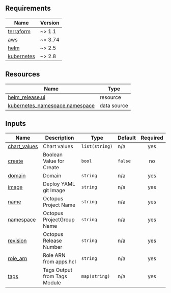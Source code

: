 <!-- markdownlint-disable MD033 MD013 MD041 -->
<!-- BEGINNING OF PRE-COMMIT-TERRAFORM DOCS HOOK -->
## Requirements

| Name | Version |
|------|---------|
| <a name="requirement_terraform"></a> [terraform](#requirement\_terraform) | ~> 1.1 |
| <a name="requirement_aws"></a> [aws](#requirement\_aws) | ~> 3.74 |
| <a name="requirement_helm"></a> [helm](#requirement\_helm) | ~> 2.5 |
| <a name="requirement_kubernetes"></a> [kubernetes](#requirement\_kubernetes) | ~> 2.8 |

## Resources

| Name | Type |
|------|------|
| [helm_release.ui](https://registry.terraform.io/providers/hashicorp/helm/latest/docs/resources/release) | resource |
| [kubernetes_namespace.namespace](https://registry.terraform.io/providers/hashicorp/kubernetes/latest/docs/data-sources/namespace) | data source |

## Inputs

| Name | Description | Type | Default | Required |
|------|-------------|------|---------|:--------:|
| <a name="input_chart_values"></a> [chart\_values](#input\_chart\_values) | Chart values | `list(string)` | n/a | yes |
| <a name="input_create"></a> [create](#input\_create) | Boolean Value for Create | `bool` | `false` | no |
| <a name="input_domain"></a> [domain](#input\_domain) | Domain | `string` | n/a | yes |
| <a name="input_image"></a> [image](#input\_image) | Deploy YAML git Image | `string` | n/a | yes |
| <a name="input_name"></a> [name](#input\_name) | Octopus Project Name | `string` | n/a | yes |
| <a name="input_namespace"></a> [namespace](#input\_namespace) | Octopus ProjectGroup Name | `string` | n/a | yes |
| <a name="input_revision"></a> [revision](#input\_revision) | Octopus Release Number | `string` | n/a | yes |
| <a name="input_role_arn"></a> [role\_arn](#input\_role\_arn) | Role ARN from apps.hcl | `string` | n/a | yes |
| <a name="input_tags"></a> [tags](#input\_tags) | Tags Output from Tags Module | `map(string)` | n/a | yes |
<!-- END OF PRE-COMMIT-TERRAFORM DOCS HOOK -->